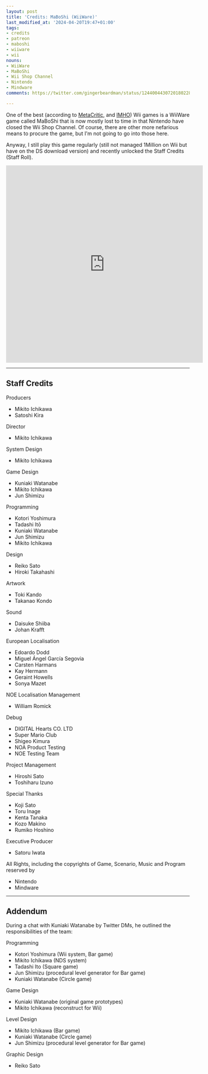 ```yaml
---
layout: post
title: 'Credits: MaBoShi (WiiWare)'
last_modified_at: '2024-04-20T19:47+01:00'
tags:
- credits
- patreon
- maboshi
- wiiware
- wii
nouns:
- WiiWare
- MaBoShi
- Wii Shop Channel
- Nintendo
- Mindware
comments: https://twitter.com/gingerbeardman/status/1244004430720180228

---
```


One of the best (according to [MetaCritic](https://www.metacritic.com/game/wii/maboshis-arcade), and [IMHO](/2013/06/29/maboshi/)) Wii games is a WiiWare game called MaBoShi that is now mostly lost to time in that Nintendo have closed the Wii Shop Channel. Of course, there are other more nefarious means to procure the game, but I'm not going to go into those here.

Anyway, I still play this game regularly (still not managed 1Million on Wii but have on the DS download version) and recently unlocked the Staff Credits (Staff Roll).

<iframe width="540" height="540" src="https://www.youtube.com/embed/3z5Hlj2nof4?si=5eJTCJV_pi3oGop5" title="YouTube video player" frameborder="0" allow="accelerometer; autoplay; clipboard-write; encrypted-media; gyroscope; picture-in-picture; web-share" referrerpolicy="strict-origin-when-cross-origin" allowfullscreen></iframe>

----

## Staff Credits

Producers
*   Mikito Ichikawa
*   Satoshi Kira

Director
*   Mikito Ichikawa

System Design
*   Mikito Ichikawa

Game Design
*   Kuniaki Watanabe
*   Mikito Ichikawa
*   Jun Shimizu

Programming
*   Kotori Yoshimura
*   Tadashi Itō
*   Kuniaki Watanabe
*   Jun Shimizu
*   Mikito Ichikawa

Design
*   Reiko Sato
*   Hiroki Takahashi

Artwork
*   Toki Kando
*   Takanao Kondo

Sound
*   Daisuke Shiiba
*   Johan Krafft

European Localisation
*   Edoardo Dodd
*   Miguel Ángel García Segovia
*   Carsten Harmans
*   Kay Hermann
*   Geraint Howells
*   Sonya Mazet

NOE Localisation Management
*   William Romick

Debug
*   DIGITAL Hearts CO. LTD
*   Super Mario Club
*   Shigeo Kimura
*   NOA Product Testing
*   NOE Testing Team

Project Management
*   Hiroshi Sato
*   Toshiharu Izuno

Special Thanks
*   Koji Sato
*   Toru Inage
*   Kenta Tanaka
*   Kozo Makino
*   Rumiko Hoshino

Executive Producer
*   Satoru Iwata

All Rights, including the copyrights of Game, Scenario, Music and Program reserved by
*   Nintendo
*   Mindware

----

## Addendum

During a chat with Kuniaki Watanabe by Twitter DMs, he outlined the responsibilities of the team:

Programming
* Kotori Yoshimura (Wii system, Bar game)
* Mikito Ichikawa (NDS system)
* Tadashi Ito (Square game)
* Jun Shimizu (procedural level generator for Bar game)
* Kuniaki Watanabe (Circle game)

Game Design
* Kuniaki Watanabe (original game prototypes)
* Mikito Ichikawa (reconstruct for Wii)

Level Design
* Mikito Ichikawa (Bar game)
* Kuniaki Watanabe (Circle game)
* Jun Shimizu (procedural level generator for Bar game)

Graphic Design
* Reiko Sato
